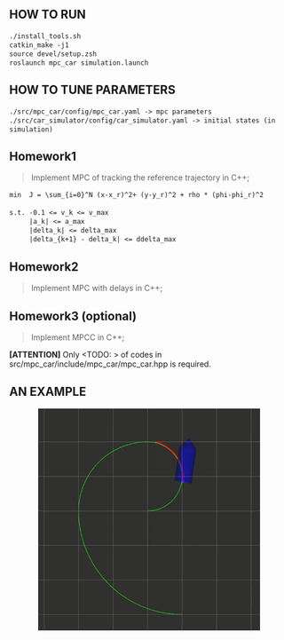 ## HOW TO RUN
```
./install_tools.sh
catkin_make -j1
source devel/setup.zsh
roslaunch mpc_car simulation.launch
```
## HOW TO TUNE PARAMETERS
```
./src/mpc_car/config/mpc_car.yaml -> mpc parameters
./src/car_simulator/config/car_simulator.yaml -> initial states (in simulation)
```

## Homework1
> Implement MPC of tracking the reference trajectory in C++;
```
min  J = \sum_{i=0}^N (x-x_r)^2+ (y-y_r)^2 + rho * (phi-phi_r)^2

s.t. -0.1 <= v_k <= v_max
     |a_k| <= a_max
     |delta_k| <= delta_max
     |delta_{k+1} - delta_k| <= ddelta_max
```

## Homework2
> Implement MPC with delays in C++;

## Homework3 (optional)
> Implement MPCC in C++;


__[ATTENTION]__ Only <TODO: > of codes in src/mpc_car/include/mpc_car/mpc_car.hpp is required.

## AN EXAMPLE
<p align="center">
    <img src="mpc.gif" width="400"/>
</p>
